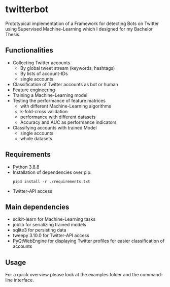 # twitterbot
Prototypical implementation of a Framework for detecting Bots on Twitter using Supervised Machine-Learning which I designed for my Bachelor Thesis.

## Functionalities
- Collecting Twitter accounts
    - By global tweet stream (keywords, hashtags)
    - By lists of account-IDs
    - single accounts
- Classification of Twitter accounts as bot or human
- Feature engineering
- Training a Machine-Learning model
- Testing the performance of feature matrices
    - with different Machine-Learning algorithms
    - k-fold-cross validation
    - performance with different datasets
    - Accuracy and AUC as performance indicators
- Classifying accounts with trained Model
    - single accounts
    - whole datasets

## Requirements
- Python 3.8.8
- Installation of dependencies over pip:
    ```
    pip3 install -r ./requirements.txt
- Twitter-API access

## Main dependencies
- scikit-learn for Machine-Learning tasks
- joblib for serializing trained  models
- sqlite3 for persisting data
- tweepy 3.10.0 for Twitter-API access
- PyQtWebEngine for displaying Twitter profiles for easier classification of accounts

## Usage
For a quick overview please look at the examples folder and the command-line interface.
